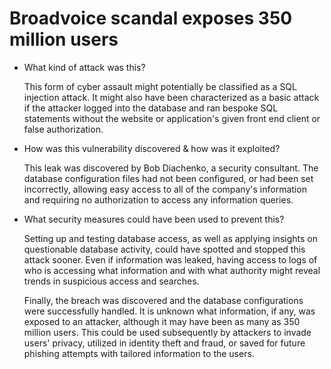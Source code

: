 # Broadvoice scandal exposes 350 million users

- What kind of attack was this?

  This form of cyber assault might potentially be classified as a SQL injection attack. It might also have been characterized as a basic attack if the attacker logged into the database and ran bespoke SQL statements without the website or application's given front end client or false authorization.

- How was this vulnerability discovered & how was it exploited?

  This leak was discovered by Bob Diachenko, a security consultant. The database configuration files had not been configured, or had been set incorrectly, allowing easy access to all of the company's information and requiring no authorization to access any information queries.

- What security measures could have been used to prevent this?

  Setting up and testing database access, as well as applying insights on questionable database activity, could have spotted and stopped this attack sooner. Even if information was leaked, having access to logs of who is accessing what information and with what authority might reveal trends in suspicious access and searches.

  Finally, the breach was discovered and the database configurations were successfully handled. It is unknown what information, if any, was exposed to an attacker, although it may have been as many as 350 million users. This could be used subsequently by attackers to invade users' privacy, utilized in identity theft and fraud, or saved for future phishing attempts with tailored information to the users.
